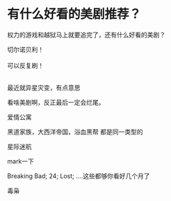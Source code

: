# 有什么好看的美剧推荐？


权力的游戏和越狱马上就要追完了，还有什么好看的美剧？

切尔诺贝利！<br />
<br />
可以反复刷！<br />
<br />
<img src="static/image/smiley/default/lol.gif" smilieid="12" border="0" alt="" /><img src="static/image/smiley/default/lol.gif" smilieid="12" border="0" alt="" /><img src="static/image/smiley/default/lol.gif" smilieid="12" border="0" alt="" />

最近就异星灾变，有点意思

看啥美剧啊，反正最后一定会烂尾。

爱情公寓

黑道家族，大西洋帝国，浴血黑帮 都是同一类型的

星际迷航

mark一下

Breaking Bad; 24; Lost; ....这些都够你看好几个月了

毒枭&nbsp;&nbsp;
